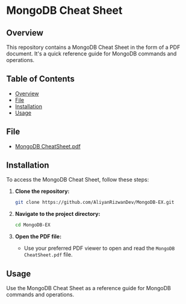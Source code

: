 
# MongoDB Cheat Sheet


## Overview

This repository contains a MongoDB Cheat Sheet in the form of a PDF document. It's a quick reference guide for MongoDB commands and operations.

## Table of Contents

- [Overview](#overview)
- [File](#file)
- [Installation](#installation)
- [Usage](#usage)


## File

- [MongoDB CheatSheet.pdf](/MongoDB%20CheatSheet.pdf)

## Installation

To access the MongoDB Cheat Sheet, follow these steps:

1. **Clone the repository:**

   ```bash
   git clone https://github.com/AliyanRizwanDev/MongoDB-EX.git
   ```

2. **Navigate to the project directory:**

   ```bash
   cd MongoDB-EX
   ```

3. **Open the PDF file:**

   - Use your preferred PDF viewer to open and read the `MongoDB CheatSheet.pdf` file.

## Usage

Use the MongoDB Cheat Sheet as a reference guide for MongoDB commands and operations.

